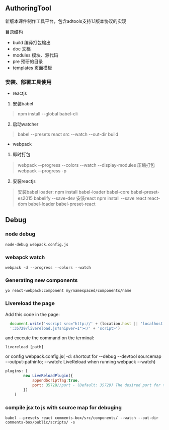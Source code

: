 ﻿## AuthoringTool

新版本课件制作工具平台，包含adtools支持1.1版本协议的实现

目录结构

- build 编译打包输出
- doc  文档
- modules 模块、源代码
- pre  预研的目录
- templates  页面模板

### 安装、部署工具使用

- reactjs

1. 安装babel
 > npm install --global babel-cli
2. 启动watcher
 > babel --presets react src --watch --out-dir build

- webpack
1. 即时打包
 > webpack --progress --colors --watch --display-modules
 > 压缩打包 webpack --progress -p

2. 安装reactjs
 > 安装babel loader: npm install babel-loader babel-core babel-preset-es2015 babelify --save-dev
 > 安装react  npm install --save react react-dom babel-loader babel-preset-react
 
## Debug
### node debug

```
node-debug webpack.config.js
```

### webapck watch

```
webpack -d --progress --colors --watch
```

### Generating new components
    
```
yo react-webpack:component my/namespaced/components/name
```

### Livereload the page
Add this code in the page:

```js
  document.write('<script src="http://' + (location.host || 'localhost').split(':')[0] +
  ':35729/livereload.js?snipver=1"></' + 'script>')
```

and execute the command on the terminal:

```
livereload [path]
```

or config webpack.config.js(  -d: shortcut for --debug --devtool sourcemap --output-pathinfo; --watch: LiveReload when running webpack --watch)

```js
plugins: [
        new LiveReloadPlugin({
            appendScriptTag:true,
            port: 35728//port - (Default: 35729) The desired port for the livereload server, config when multiple instance executed
        })
    ]
```

### compile jsx to js with source map for debuging

```
babel --presets react comments-box/src/components/ --watch --out-dir comments-box/public/scripts/ -s
```



